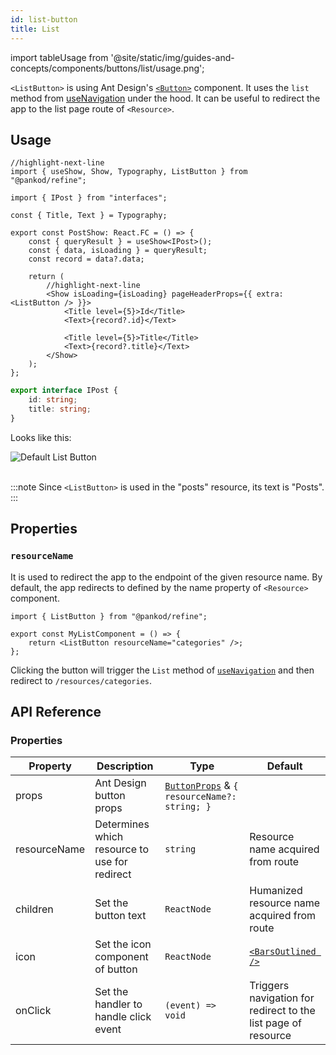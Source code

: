 ```yaml
---
id: list-button
title: List
---
```


import tableUsage from '@site/static/img/guides-and-concepts/components/buttons/list/usage.png';

`<ListButton>` is using Ant Design's [`<Button>`](https://ant.design/components/button/) component. It uses the `list` method from [useNavigation](#) under the hood. It can be useful to redirect the app to the list page route of `<Resource>`.

## Usage

```tsx
//highlight-next-line
import { useShow, Show, Typography, ListButton } from "@pankod/refine";

import { IPost } from "interfaces";

const { Title, Text } = Typography;

export const PostShow: React.FC = () => {
    const { queryResult } = useShow<IPost>();
    const { data, isLoading } = queryResult;
    const record = data?.data;

    return (
        //highlight-next-line
        <Show isLoading={isLoading} pageHeaderProps={{ extra: <ListButton /> }}>
            <Title level={5}>Id</Title>
            <Text>{record?.id}</Text>

            <Title level={5}>Title</Title>
            <Text>{record?.title}</Text>
        </Show>
    );
};
```

```ts
export interface IPost {
    id: string;
    title: string;
}
```

Looks like this:

<div>
    <img src={tableUsage} alt="Default List Button" />
</div>
<br/>

:::note
Since `<ListButton>` is used in the "posts" resource, its text is "Posts".
:::

## Properties

### `resourceName`

It is used to redirect the app to the endpoint of the given resource name. By default, the app redirects to defined by the name property of `<Resource>` component.

```tsx
import { ListButton } from "@pankod/refine";

export const MyListComponent = () => {
    return <ListButton resourceName="categories" />;
};
```

Clicking the button will trigger the `List` method of [`useNavigation`](#) and then redirect to `/resources/categories`.

## API Reference

### Properties

| Property     | Description                                   | Type                                                                                      | Default                                                       |
| ------------ | --------------------------------------------- | ----------------------------------------------------------------------------------------- | ------------------------------------------------------------- |
| props        | Ant Design button props                       | [`ButtonProps`](https://ant.design/components/button/#API) & `{ resourceName?: string; }` |                                                               |
| resourceName | Determines which resource to use for redirect | `string`                                                                                  | Resource name acquired from route                             |
| children     | Set the button text                           | `ReactNode`                                                                               | Humanized resource name acquired from route                   |
| icon         | Set the icon component of button              | `ReactNode`                                                                               | [`<BarsOutlined />`](https://ant.design/components/icon/)     |
| onClick      | Set the handler to handle click event         | `(event) => void`                                                                         | Triggers navigation for redirect to the list page of resource |
